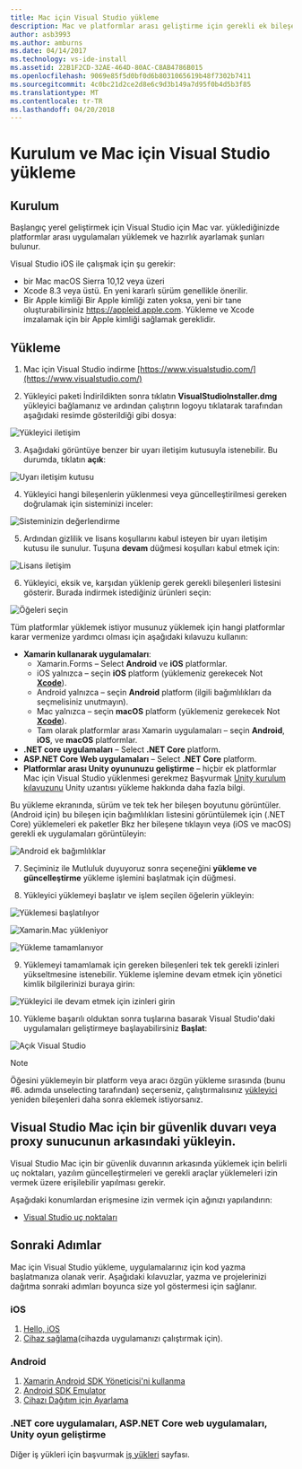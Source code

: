 ```yaml
---
title: Mac için Visual Studio yükleme
description: Mac ve platformlar arası geliştirme için gerekli ek bileşenleri için Visual Studio yükleme konusunda yönergeler.
author: asb3993
ms.author: amburns
ms.date: 04/14/2017
ms.technology: vs-ide-install
ms.assetid: 22B1F2CD-32AE-464D-80AC-C8AB4786B015
ms.openlocfilehash: 9069e85f5d0bf0d6b8031065619b48f7302b7411
ms.sourcegitcommit: 4c0bc21d2ce2d8e6c9d3b149a7d95f0b4d5b3f85
ms.translationtype: MT
ms.contentlocale: tr-TR
ms.lasthandoff: 04/20/2018
---
```

# <a name="setup-and-install-visual-studio-for-mac"></a>Kurulum ve Mac için Visual Studio yükleme

## <a name="setup"></a>Kurulum

Başlangıç yerel geliştirmek için Visual Studio için Mac var. yüklediğinizde platformlar arası uygulamaları yüklemek ve hazırlık ayarlamak şunları bulunur.

Visual Studio iOS ile çalışmak için şu gerekir:

* bir Mac macOS Sierra 10,12 veya üzeri
* Xcode 8.3 veya üstü. En yeni kararlı sürüm genellikle önerilir.
* Bir Apple kimliği Bir Apple kimliği zaten yoksa, yeni bir tane oluşturabilirsiniz https://appleid.apple.com. Yükleme ve Xcode imzalamak için bir Apple kimliği sağlamak gereklidir.

## <a name="install"></a>Yükleme

1. Mac için Visual Studio indirme [https://www.visualstudio.com/](https://www.visualstudio.com/)

2. Yükleyici paketi İndirildikten sonra tıklatın **VisualStudioInstaller.dmg** yükleyici bağlamanız ve ardından çalıştırın logoyu tıklatarak tarafından aşağıdaki resimde gösterildiği gibi dosya:

  ![Yükleyici iletişim](media/installer-image1.png)

3. Aşağıdaki görüntüye benzer bir uyarı iletişim kutusuyla istenebilir. Bu durumda, tıklatın **açık**:

  ![Uyarı iletişim kutusu](media/installer-image2.png)

4. Yükleyici hangi bileşenlerin yüklenmesi veya güncelleştirilmesi gereken doğrulamak için sisteminizi inceler:

  ![Sisteminizin değerlendirme](media/installer-image3.png)

5. Ardından gizlilik ve lisans koşullarını kabul isteyen bir uyarı iletişim kutusu ile sunulur. Tuşuna **devam** düğmesi koşulları kabul etmek için:

  ![Lisans iletişim](media/installer-image4.png)

6. Yükleyici, eksik ve, karşıdan yüklenip gerek gerekli bileşenleri listesini gösterir. Burada indirmek istediğiniz ürünleri seçin:

  ![Öğeleri seçin](media/installer-image5.png)

  Tüm platformlar yüklemek istiyor musunuz yüklemek için hangi platformlar karar vermenize yardımcı olması için aşağıdaki kılavuzu kullanın:

  * **Xamarin kullanarak uygulamaları**:
      - Xamarin.Forms – Select **Android** ve **iOS** platformlar.
      - iOS yalnızca – seçin **iOS** platform (yüklemeniz gerekecek Not [ **Xcode**](https://developer.apple.com/xcode/)).
      - Android yalnızca – seçin **Android** platform (ilgili bağımlılıkları da seçmelisiniz unutmayın).
      - Mac yalnızca – seçin **macOS** platform (yüklemeniz gerekecek Not [ **Xcode**](https://developer.apple.com/xcode/)).
      - Tam olarak platformlar arası Xamarin uygulamaları – seçin **Android**, **iOS**, ve **macOS** platformlar.
  * **.NET core uygulamaları** – Select **.NET Core** platform.
  * **ASP.NET Core Web uygulamaları** – Select **.NET Core** platform.
  * **Platformlar arası Unity oyununuzu geliştirme** – hiçbir ek platformlar Mac için Visual Studio yüklenmesi gerekmez Başvurmak [Unity kurulum kılavuzunu](~/setup-vsmac-tools-unity.md) Unity uzantısı yükleme hakkında daha fazla bilgi.

  Bu yükleme ekranında, sürüm ve tek tek her bileşen boyutunu görüntüler. (Android için) bu bileşen için bağımlılıkları listesini görüntülemek için (.NET Core) yüklemeleri ek paketler Bkz her bileşene tıklayın veya (iOS ve macOS) gerekli ek uygulamaları görüntüleyin:

  ![Android ek bağımlılıklar](media/installer-image6.png)

7. Seçiminiz ile Mutluluk duyuyoruz sonra seçeneğini **yükleme ve güncelleştirme** yükleme işlemini başlatmak için düğmesi.

8. Yükleyici yüklemeyi başlatır ve işlem seçilen öğelerin yükleyin:

  ![Yüklemesi başlatılıyor](media/installer-image7.png)

  ![Xamarin.Mac yükleniyor](media/installer-image8.png)

  ![Yükleme tamamlanıyor](media/installer-image9.png)

9. Yüklemeyi tamamlamak için gereken bileşenleri tek tek gerekli izinleri yükseltmesine istenebilir. Yükleme işlemine devam etmek için yönetici kimlik bilgilerinizi buraya girin:

  ![Yükleyici ile devam etmek için izinleri girin](media/installer-image10.png)

10. Yükleme başarılı olduktan sonra tuşlarına basarak Visual Studio'daki uygulamaları geliştirmeye başlayabilirsiniz **Başlat**:

  ![Açık Visual Studio](media/installer-image11.png)

> [!NOTE]
Öğesini yüklemeyin bir platform veya aracı özgün yükleme sırasında (bunu #6. adımda unselecting tarafından) seçerseniz, çalıştırmalısınız [yükleyici](https://www.visualstudio.com/vs/) yeniden bileşenleri daha sonra eklemek istiyorsanız.


## <a name="install-visual-studio-for-mac-behind-a-firewall-or-proxy-server"></a>Visual Studio Mac için bir güvenlik duvarı veya proxy sunucunun arkasındaki yükleyin.

Visual Studio Mac için bir güvenlik duvarının arkasında yüklemek için belirli uç noktaları, yazılım güncelleştirmeleri ve gerekli araçlar yüklemeleri izin vermek üzere erişilebilir yapılması gerekir.

Aşağıdaki konumlardan erişmesine izin vermek için ağınızı yapılandırın:

* [Visual Studio uç noktaları](/visualstudio/install/install-visual-studio-behind-a-firewall-or-proxy-server)

## <a name="next-steps"></a>Sonraki Adımlar

Mac için Visual Studio yükleme, uygulamalarınız için kod yazma başlatmanıza olanak verir. Aşağıdaki kılavuzlar, yazma ve projelerinizi dağıtma sonraki adımları boyunca size yol göstermesi için sağlanır.

### <a name="ios"></a>iOS

1. [Hello, iOS](https://developer.xamarin.com/guides/ios/getting_started/hello,_iOS/)
2. [Cihaz sağlama](https://developer.xamarin.com/guides/ios/getting_started/installation/device_provisioning)(cihazda uygulamanızı çalıştırmak için).


### <a name="android"></a>Android

1. [Xamarin Android SDK Yöneticisi'ni kullanma](https://developer.xamarin.com/guides/android/getting_started/installation/android-sdk/?ide=xs)
2. [Android SDK Emulator](https://developer.xamarin.com/guides/android/getting_started/installation/android-emulator/)
4. [Cihazı Dağıtım için Ayarlama](https://developer.xamarin.com/guides/android/getting_started/installation/set_up_device_for_development/)

### <a name="net-core-apps-aspnet-core-web-apps-unity-game-development"></a>.NET core uygulamaları, ASP.NET Core web uygulamaları, Unity oyun geliştirme

Diğer iş yükleri için başvurmak [iş yükleri](~/workloads.md) sayfası.